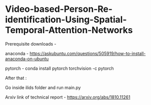 # Video-based-Person-Re-identification-Using-Spatial-Temporal-Attention-Networks
Prerequisite downloads -

anaconda -  https://askubuntu.com/questions/505919/how-to-install-anaconda-on-ubuntu


pytorch -  conda install pytorch torchvision -c pytorch

After that :

Go inside ilids folder and run main.py

Arxiv link of technical report - https://arxiv.org/abs/1810.11261
